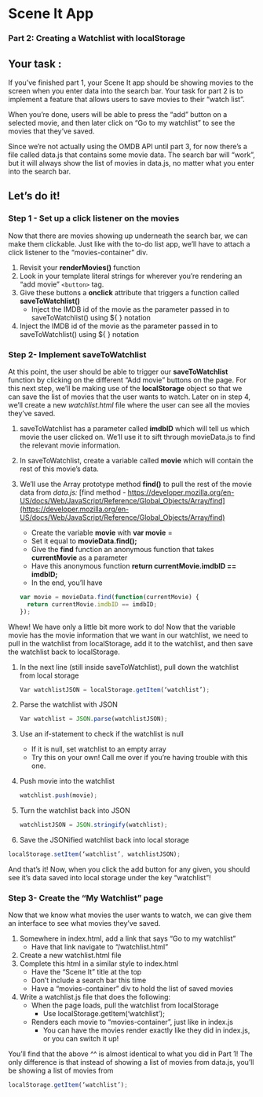 # Scene It App

### Part 2: Creating a Watchlist with localStorage

## Your task :

If you’ve finished part 1, your Scene It app should be showing movies to the screen when you enter data into the search bar. Your task for part 2 is to implement a feature that allows users to save movies to their “watch list”.

When you’re done, users will be able to press the “add” button on a selected movie, and then later click on “Go to my watchlist” to see the movies that they’ve saved.

Since we’re not actually using the OMDB API until part 3, for now there’s a file called data.js that contains some movie data. The search bar will “work”, but it will always show the list of movies in data.js, no matter what you enter into the search bar.

## Let’s do it!

### Step 1 - Set up a click listener on the movies

Now that there are movies showing up underneath the search bar, we can make them clickable. Just like with the to-do list app, we’ll have to attach a click listener to the “movies-container” div.

1. Revisit your **renderMovies()** function
2. Look in your template literal strings for wherever you’re rendering an “add movie” `<button>` tag.
3. Give these buttons a **onclick** attribute that triggers a function called **saveToWatchlist()**
   - Inject the IMDB id of the movie as the parameter passed in to saveToWatchlist() using \${ } notation
4. Inject the IMDB id of the movie as the parameter passed in to saveToWatchlist() using \${ } notation

### Step 2- Implement saveToWatchlist

At this point, the user should be able to trigger our **saveToWatchlist** function by clicking on the different “Add movie” buttons on the page. For this next step, we’ll be making use of the **localStorage** object so that we can save the list of movies that the user wants to watch. Later on in step 4, we’ll create a new _watchlist.html_ file where the user can see all the movies they’ve saved.

1. saveToWatchlist has a parameter called **imdbID** which will tell us which movie the user clicked on. We’ll use it to sift through movieData.js to find the relevant movie information.
2. In saveToWatchlist, create a variable called **movie** which will contain the rest of this movie’s data.
3. We’ll use the Array prototype method **find()** to pull the rest of the movie data from _data.js:_
   [find method - https://developer.mozilla.org/en-US/docs/Web/JavaScript/Reference/Global_Objects/Array/find](https://developer.mozilla.org/en-US/docs/Web/JavaScript/Reference/Global_Objects/Array/find)

   - Create the variable **movie** with **var movie** =
   - Set it equal to **movieData.find();**
   - Give the **find** function an anonymous function that takes **currentMovie** as a parameter
   - Have this anonymous function **return currentMovie.imdbID == imdbID;**
   - In the end, you’ll have

   ```js
   var movie = movieData.find(function(currentMovie) {
     return currentMovie.imdbID == imdbID;
   });
   ```

Whew! We have only a little bit more work to do! Now that the variable movie has the movie information that we want in our watchlist, we need to pull in the watchlist from localStorage, add it to the watchlist, and then save the watchlist back to localStorage.

1. In the next line (still inside saveToWatchlist), pull down the watchlist from local storage

   ```js
   Var watchlistJSON = localStorage.getItem(‘watchlist’);
   ```

2. Parse the watchlist with JSON

   ```js
   Var watchlist = JSON.parse(watchlistJSON);
   ```

3. Use an if-statement to check if the watchlist is null
   - If it is null, set watchlist to an empty array
   - Try this on your own! Call me over if you’re having trouble with this one.
4. Push movie into the watchlist
   ```js
   watchlist.push(movie);
   ```
5. Turn the watchlist back into JSON

   ```js
   watchlistJSON = JSON.stringify(watchlist);
   ```

6. Save the JSONified watchlist back into local storage

```js
localStorage.setItem(‘watchlist’, watchlistJSON);
```

And that’s it! Now, when you click the add button for any given, you should see it’s data saved into local storage under the key “watchlist”!

### Step 3- Create the “My Watchlist” page

Now that we know what movies the user wants to watch, we can give them an interface to see what movies they’ve saved.

1. Somewhere in index.html, add a link that says “Go to my watchlist”
   - Have that link navigate to “/watchlist.html”
2. Create a new watchlist.html file
3. Complete this html in a similar style to index.html
   - Have the “Scene It” title at the top
   - Don’t include a search bar this time
   - Have a “movies-container” div to hold the list of saved movies
4. Write a watchlist.js file that does the following:
   - When the page loads, pull the watchlist from localStorage
     - Use localStorage.getItem(‘watchlist’);
   - Renders each movie to “movies-container”, just like in index.js
     - You can have the movies render exactly like they did in index.js, or you can switch it up!

You’ll find that the above ^^ is almost identical to what you did in Part 1! The only difference is that instead of showing a list of movies from data.js, you’ll be showing a list of movies from

```js
localStorage.getItem(‘watchlist’);
```
